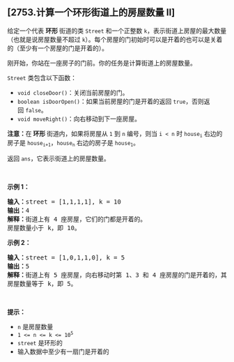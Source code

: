 ## [2753.计算一个环形街道上的房屋数量 II]
<p>给定一个代表&nbsp;<strong>环形&nbsp;</strong>街道的类&nbsp;<code>Street</code>&nbsp;和一个正整数&nbsp;<code>k</code>，表示街道上房屋的最大数量（也就是说房屋数量不超过&nbsp;<code>k</code>）。每个房屋的门初始时可以是开着的也可以是关着的（至少有一个房屋的门是开着的）。</p>

<p>刚开始，你站在一座房子的门前。你的任务是计算街道上的房屋数量。</p>

<p><code>Street</code>&nbsp;类包含以下函数：</p>

<ul>
	<li><code>void closeDoor()</code>：关闭当前房屋的门。</li>
	<li><code>boolean isDoorOpen()</code>：如果当前房屋的门是开着的返回&nbsp;<code>true</code>，否则返回&nbsp;<code>false</code>。</li>
	<li><code>void moveRight()</code>：向右移动到下一座房屋。</li>
</ul>

<p><strong>注意：</strong>在<strong>&nbsp;环形&nbsp;</strong>街道内，如果将房屋从&nbsp;<code>1</code>&nbsp;到&nbsp;<code>n</code>&nbsp;编号，则当&nbsp;<code>i &lt; n</code>&nbsp;时&nbsp;<code>house<sub>i</sub></code>&nbsp;右边的房子是&nbsp;<code>house<sub>i+1</sub></code>，<code>house<sub>n</sub></code>&nbsp;右边的房子是&nbsp;<code>house<sub>1</sub></code>。</p>

<p>返回&nbsp;<code>ans</code>，它表示街道上的房屋数量。</p>

<p>&nbsp;</p>

<p><strong>示例 1：</strong></p>

<pre>
<b>输入：</b>street = [1,1,1,1], k = 10
<b>输出：</b>4
<b>解释：</b>街道上有 4 座房屋，它们的门都是开着的。
房屋数量小于 k，即 10。</pre>

<p><strong>示例 2：</strong></p>

<pre>
<b>输入：</b>street = [1,0,1,1,0], k = 5
<b>输出：</b>5
<strong>解释：</strong>街道上有 5 座房屋，向右移动时第 1、3 和 4 座房屋的门是开着的，其余的门都是关着的。
房屋数量等于 k，即 5。
</pre>

<p>&nbsp;</p>

<p><strong>提示：</strong></p>

<ul>
	<li><code>n</code>&nbsp;是房屋数量</li>
	<li><code>1 &lt;= n &lt;= k &lt;= 10<sup>5</sup></code></li>
	<li><code>street</code>&nbsp;是环形的</li>
	<li>输入数据中至少有一扇门是开着的</li>
</ul>
